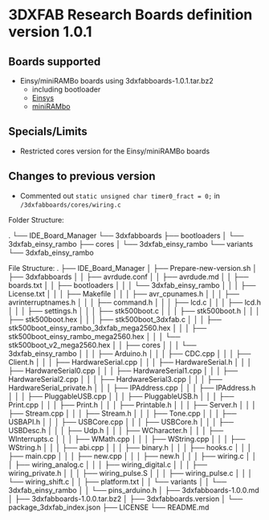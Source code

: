 # 3DXFAB Research Boards definition version 1.0.1

## Boards supported
- Einsy/miniRAMBo boards using 3dxfabboards-1.0.1.tar.bz2
  - including bootloader
  - [Einsys](https://reprap.org/wiki/EinsyRambo)
  - [miniRAMbo](https://reprap.org/wiki/MiniRambo)
## Specials/Limits
- Restricted cores version for the Einsy/miniRAMBo boards

## Changes to previous version
- Commented out `static unsigned char timer0_fract = 0;` in `/3dxfabboards/cores/wiring.c` 

Folder Structure:

.
└── IDE_Board_Manager
    └── 3dxfabboards
        ├── bootloaders
        │   └── 3dxfab_einsy_rambo
        ├── cores
        │   └── 3dxfab_einsy_rambo
        └── variants
            └── 3dxfab_einsy_rambo

File Structure:
.
├── IDE_Board_Manager
│   ├── Prepare-new-version.sh
│   ├── 3dxfabboards
│   │   ├── avrdude.conf
│   │   ├── avrdude.md
│   │   ├── boards.txt
│   │   ├── bootloaders
│   │   │   └── 3dxfab_einsy_rambo
│   │   │       ├── License.txt
│   │   │       ├── Makefile
│   │   │       ├── avr_cpunames.h
│   │   │       ├── avrinterruptnames.h
│   │   │       ├── command.h
│   │   │       ├── lcd.c
│   │   │       ├── lcd.h
│   │   │       ├── settings.h
│   │   │       ├── stk500boot.c
│   │   │       ├── stk500boot.h
│   │   │       ├── stk500boot.hex
│   │   │       ├── stk500boot_3dxfab.c
│   │   │       ├── stk500boot_einsy_rambo_3dxfab_mega2560.hex
│   │   │       ├── stk500boot_einsy_rambo_mega2560.hex
│   │   │       └── stk500boot_v2_mega2560.hex
│   │   ├── cores
│   │   │   └── 3dxfab_einsy_rambo
│   │   │       ├── Arduino.h
│   │   │       ├── CDC.cpp
│   │   │       ├── Client.h
│   │   │       ├── HardwareSerial.cpp
│   │   │       ├── HardwareSerial.h
│   │   │       ├── HardwareSerial0.cpp
│   │   │       ├── HardwareSerial1.cpp
│   │   │       ├── HardwareSerial2.cpp
│   │   │       ├── HardwareSerial3.cpp
│   │   │       ├── HardwareSerial_private.h
│   │   │       ├── IPAddress.cpp
│   │   │       ├── IPAddress.h
│   │   │       ├── PluggableUSB.cpp
│   │   │       ├── PluggableUSB.h
│   │   │       ├── Print.cpp
│   │   │       ├── Print.h
│   │   │       ├── Printable.h
│   │   │       ├── Server.h
│   │   │       ├── Stream.cpp
│   │   │       ├── Stream.h
│   │   │       ├── Tone.cpp
│   │   │       ├── USBAPI.h
│   │   │       ├── USBCore.cpp
│   │   │       ├── USBCore.h
│   │   │       ├── USBDesc.h
│   │   │       ├── Udp.h
│   │   │       ├── WCharacter.h
│   │   │       ├── WInterrupts.c
│   │   │       ├── WMath.cpp
│   │   │       ├── WString.cpp
│   │   │       ├── WString.h
│   │   │       ├── abi.cpp
│   │   │       ├── binary.h
│   │   │       ├── hooks.c
│   │   │       ├── main.cpp
│   │   │       ├── new.cpp
│   │   │       ├── new.h
│   │   │       ├── wiring.c
│   │   │       ├── wiring_analog.c
│   │   │       ├── wiring_digital.c
│   │   │       ├── wiring_private.h
│   │   │       ├── wiring_pulse.S
│   │   │       ├── wiring_pulse.c
│   │   │       └── wiring_shift.c
│   │   ├── platform.txt
│   │   └── variants
│   │       └── 3dxfab_einsy_rambo
│   │           └── pins_arduino.h
│   ├── 3dxfabboards-1.0.0.md
│   ├── 3dxfabboards-1.0.0.tar.bz2
│   ├── 3dxfabboards.version
│   └── package_3dxfab_index.json
├── LICENSE
└── README.md
